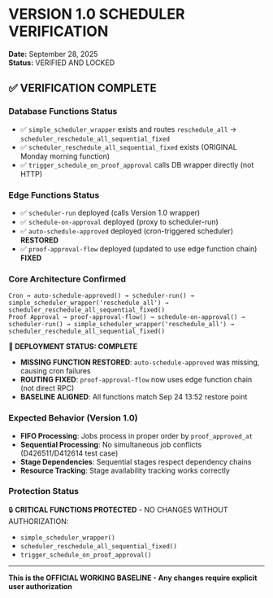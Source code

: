 # VERSION 1.0 SCHEDULER VERIFICATION
**Date:** September 28, 2025  
**Status:** VERIFIED AND LOCKED  

## ✅ VERIFICATION COMPLETE

### Database Functions Status
- ✅ `simple_scheduler_wrapper` exists and routes `reschedule_all` → `scheduler_reschedule_all_sequential_fixed`
- ✅ `scheduler_reschedule_all_sequential_fixed` exists (ORIGINAL Monday morning function)
- ✅ `trigger_schedule_on_proof_approval` calls DB wrapper directly (not HTTP)

### Edge Functions Status  
- ✅ `scheduler-run` deployed (calls Version 1.0 wrapper)
- ✅ `schedule-on-approval` deployed (proxy to scheduler-run)
- ✅ `auto-schedule-approved` deployed (cron-triggered scheduler) **RESTORED**
- ✅ `proof-approval-flow` deployed (updated to use edge function chain) **FIXED**

### Core Architecture Confirmed
```
Cron → auto-schedule-approved() → scheduler-run() → simple_scheduler_wrapper('reschedule_all') → scheduler_reschedule_all_sequential_fixed()
Proof Approval → proof-approval-flow() → schedule-on-approval() → scheduler-run() → simple_scheduler_wrapper('reschedule_all') → scheduler_reschedule_all_sequential_fixed()
```

**🚀 DEPLOYMENT STATUS: COMPLETE**
- **MISSING FUNCTION RESTORED**: `auto-schedule-approved` was missing, causing cron failures
- **ROUTING FIXED**: `proof-approval-flow` now uses edge function chain (not direct RPC)
- **BASELINE ALIGNED**: All functions match Sep 24 13:52 restore point

### Expected Behavior (Version 1.0)
- **FIFO Processing**: Jobs process in proper order by `proof_approved_at`
- **Sequential Processing**: No simultaneous job conflicts (D426511/D412614 test case)
- **Stage Dependencies**: Sequential stages respect dependency chains
- **Resource Tracking**: Stage availability tracking works correctly

### Protection Status
🔒 **CRITICAL FUNCTIONS PROTECTED** - NO CHANGES WITHOUT AUTHORIZATION:
- `simple_scheduler_wrapper()`  
- `scheduler_reschedule_all_sequential_fixed()`
- `trigger_schedule_on_proof_approval()`

---
**This is the OFFICIAL WORKING BASELINE - Any changes require explicit user authorization**